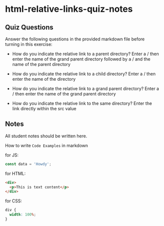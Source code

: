 # html-relative-links-quiz-notes

## Quiz Questions

Answer the following questions in the provided markdown file before turning in this exercise:

- How do you indicate the relative link to a parent directory?
  Enter a / then enter the name of the grand parent directory followed by a / and the name of the parent directory

- How do you indicate the relative link to a child directory?
  Enter a / then enter the name of the directory

- How do you indicate the relative link to a grand parent directory?
  Enter a / then enter the name of the grand parent directory

- How do you indicate the relative link to the same directory?
  Enter the link directly within the src value

## Notes

All student notes should be written here.

How to write `Code Examples` in markdown

for JS:

```javascript
const data = 'Howdy';
```

for HTML:

```html
<div>
  <p>This is text content</p>
</div>
```

for CSS:

```css
div {
  width: 100%;
}
```
